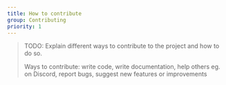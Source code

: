```yaml
---
title: How to contribute
group: Contributing
priority: 1
---
```


> TODO: Explain different ways to contribute to the project and how to do so.
>
> Ways to contribute: write code, write documentation, help others eg. on Discord, report bugs, suggest new features or improvements
